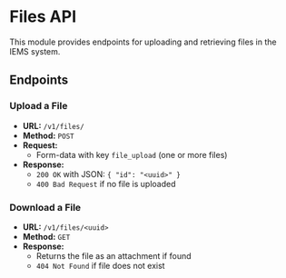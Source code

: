 # Files API

This module provides endpoints for uploading and retrieving files in the IEMS system.

## Endpoints

### Upload a File

- **URL:** `/v1/files/`
- **Method:** `POST`
- **Request:**
    - Form-data with key `file_upload` (one or more files)
- **Response:**
    - `200 OK` with JSON: `{ "id": "<uuid>" }`
    - `400 Bad Request` if no file is uploaded

### Download a File

- **URL:** `/v1/files/<uuid>`
- **Method:** `GET`
- **Response:**
    - Returns the file as an attachment if found
    - `404 Not Found` if file does not exist

